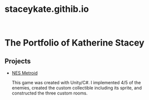 # staceykate.githib.io
﻿<!DOCTYPE html>

<html>

<h1>The Portfolio of Katherine Stacey</h1>

<h2>Projects</h2>

<ul>
<li><a href="https://cdn.destructoid.com//ul/317824-zelda%20memes.jpg">NES Metroid</a></li>
<p> This game was created with Unity/C#. I implemented 4/5 of the enemies, created the custom collectible including its sprite, and constructed the three custom rooms.
</ul>

</html>
